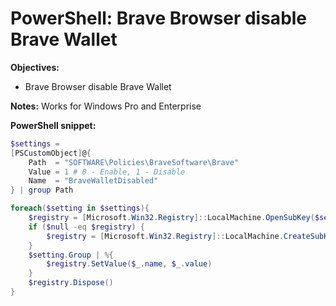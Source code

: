 # PowerShell: Brave Browser disable Brave Wallet

<b>Objectives:</b>

* Brave Browser disable Brave Wallet

<b>Notes:</b> Works for Windows Pro and Enterprise <br />

<b>PowerShell snippet:</b>

```powershell
$settings = 
[PSCustomObject]@{
    Path  = "SOFTWARE\Policies\BraveSoftware\Brave"
    Value = 1 # 0 - Enable, 1 - Disable
    Name  = "BraveWalletDisabled"
} | group Path

foreach($setting in $settings){
    $registry = [Microsoft.Win32.Registry]::LocalMachine.OpenSubKey($setting.Name, $true)
    if ($null -eq $registry) {
        $registry = [Microsoft.Win32.Registry]::LocalMachine.CreateSubKey($setting.Name, $true)
    }
    $setting.Group | %{
        $registry.SetValue($_.name, $_.value)
    }
    $registry.Dispose()
}
```
